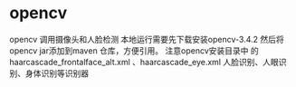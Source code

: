 # opencv
opencv 调用摄像头和人脸检测
本地运行需要先下载安装opencv-3.4.2 然后将opencv jar添加到maven 仓库，方便引用。
注意opencv安装目录中 的 haarcascade_frontalface_alt.xml 、haarcascade_eye.xml 人脸识别、人眼识别、身体识别等识别器

